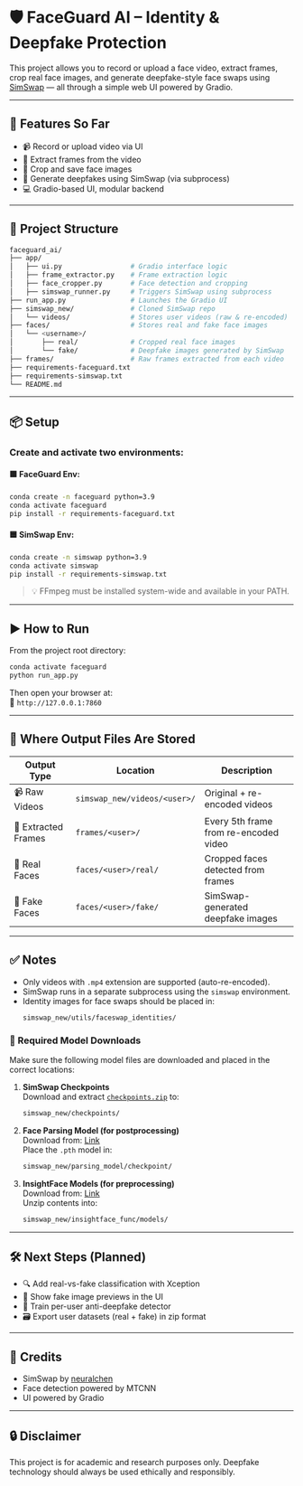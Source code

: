# 🛡️ FaceGuard AI – Identity & Deepfake Protection

This project allows you to record or upload a face video, extract frames, crop real face images, and generate deepfake-style face swaps using [SimSwap](https://github.com/neuralchen/SimSwap) — all through a simple web UI powered by Gradio.

---

## 🚀 Features So Far

- 📹 Record or upload video via UI
- 🔼️ Extract frames from the video
- 👤 Crop and save face images
- 🧪 Generate deepfakes using SimSwap (via subprocess)
- 💻 Gradio-based UI, modular backend

---

## 🧹 Project Structure

```bash
faceguard_ai/
├── app/
│   ├── ui.py                 # Gradio interface logic
│   ├── frame_extractor.py    # Frame extraction logic
│   ├── face_cropper.py       # Face detection and cropping
│   ├── simswap_runner.py     # Triggers SimSwap using subprocess
├── run_app.py                # Launches the Gradio UI
├── simswap_new/              # Cloned SimSwap repo
│   └── videos/               # Stores user videos (raw & re-encoded)
├── faces/                    # Stores real and fake face images
│   └── <username>/
│       ├── real/             # Cropped real face images
│       └── fake/             # Deepfake images generated by SimSwap
├── frames/                   # Raw frames extracted from each video
├── requirements-faceguard.txt
├── requirements-simswap.txt
└── README.md
```

---

## 📦 Setup

### Create and activate two environments:

#### 🟩 FaceGuard Env:
```bash
conda create -n faceguard python=3.9
conda activate faceguard
pip install -r requirements-faceguard.txt
```

#### 🟦 SimSwap Env:
```bash
conda create -n simswap python=3.9
conda activate simswap
pip install -r requirements-simswap.txt
```

> 💡 FFmpeg must be installed system-wide and available in your PATH.

---

## ▶️ How to Run

From the project root directory:

```bash
conda activate faceguard
python run_app.py
```

Then open your browser at:  
📍 `http://127.0.0.1:7860`

---

## 📂 Where Output Files Are Stored

| Output Type      | Location                             | Description                              |
|------------------|--------------------------------------|------------------------------------------|
| 📹 Raw Videos     | `simswap_new/videos/<user>/`         | Original + re-encoded videos              |
| 🔼️ Extracted Frames | `frames/<user>/`                      | Every 5th frame from re-encoded video     |
| 👤 Real Faces     | `faces/<user>/real/`                 | Cropped faces detected from frames       |
| 🧪 Fake Faces     | `faces/<user>/fake/`                 | SimSwap-generated deepfake images        |

---

## ✅ Notes

- Only videos with `.mp4` extension are supported (auto-re-encoded).
- SimSwap runs in a separate subprocess using the `simswap` environment.
- Identity images for face swaps should be placed in:
  ```
  simswap_new/utils/faceswap_identities/
  ```

### 💾 Required Model Downloads

Make sure the following model files are downloaded and placed in the correct locations:

1. **SimSwap Checkpoints**  
   Download and extract [`checkpoints.zip`](https://drive.google.com/drive/folders/1jV6_0FIMPC53FZ2HzZNJZGMe55bbu17R) to:
   ```bash
   simswap_new/checkpoints/
   ```

2. **Face Parsing Model (for postprocessing)**  
   Download from: [Link](https://drive.google.com/file/d/154JgKpzCPW82qINcVieuPH3fZ2e0P812/view)  
   Place the `.pth` model in:
   ```bash
   simswap_new/parsing_model/checkpoint/
   ```

3. **InsightFace Models (for preprocessing)**  
   Download from: [Link](https://drive.google.com/file/d/1goH5lO8BAhTpRhpBeXqWEcGkxiiLlgx9/view)  
   Unzip contents into:
   ```bash
   simswap_new/insightface_func/models/
   ```

---

## 🛠️ Next Steps (Planned)

- 🔍 Add real-vs-fake classification with Xception
- 📸 Show fake image previews in the UI
- 🧪 Train per-user anti-deepfake detector
- 🗃️ Export user datasets (real + fake) in zip format

---

## 🧠 Credits

- SimSwap by [neuralchen](https://github.com/neuralchen/SimSwap)
- Face detection powered by MTCNN
- UI powered by Gradio

---

## 🔒 Disclaimer

This project is for academic and research purposes only. Deepfake technology should always be used ethically and responsibly.
